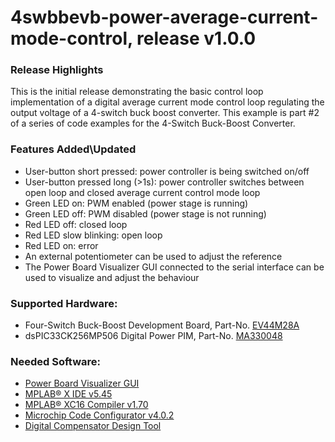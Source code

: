 # 4swbbevb-power-average-current-mode-control, release v1.0.0

### Release Highlights
This is the initial release demonstrating the basic control loop implementation of a digital average current mode control loop regulating the output voltage of a 4-switch buck boost converter.
This example is part #2 of a series of code examples for the 4-Switch Buck-Boost Converter.

### Features Added\Updated

* User-button short pressed: power controller is being switched on/off
* User-button pressed long (>1s): power controller switches between open loop and closed average current control mode loop
* Green LED on: PWM enabled (power stage is running)
* Green LED off:  PWM disabled (power stage is not running)
* Red LED off: closed loop
* Red LED slow blinking: open loop
* Red LED on: error
* An external potentiometer can be used to adjust the reference
* The Power Board Visualizer GUI connected to the serial interface can be used to visualize and adjust the behaviour

### Supported Hardware:
- Four-Switch Buck-Boost Development Board, Part-No. [EV44M28A](https://www.microchip.com/developmenttools/ProductDetails/PartNO/EV44M28A)
- dsPIC33CK256MP506 Digital Power PIM, Part-No. [MA330048](https://www.microchip.com/MA330048)

### Needed Software:
- [Power Board Visualizer GUI](https://www.microchip.com/SWLibraryWeb/product.aspx?product=POWER_BOARD_VISUALIZER)
- [MPLAB&reg; X IDE v5.45](https://www.microchip.com/mplabx-ide-windows-installer)
- [MPLAB&reg; XC16 Compiler v1.70](https://www.microchip.com/mplabxc16windows)
- [Microchip Code Configurator v4.0.2](https://www.microchip.com/mplab/mplab-code-configurator)
- [Digital Compensator Design Tool](https://www.microchip.com/developmenttools/ProductDetails/DCDT)
